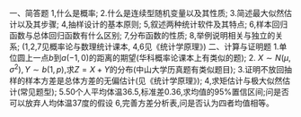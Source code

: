 一、简答题
 1,什么是概率;
 2.什么是连续型随机变量以及其性质;
 3.简述最大似然估计以及其步骤;
 4,抽样设计的基本原则;
 5,叙述两种统计软件及其特点;
 6,样本回归函数与总体回归函数有什么区别;
 7,分布函数的性质;
 8,举例说明相关与独立的关系;
 (1,2,7见概率论与数理统计课本, 4,6见《统计学原理》)
 二、计算与证明题
 1.单位圆上一点$b$到$a(-1, 0)$的距离的期望(华科概率论课本上有类似的题);
 2. $X\sim N(\mu,\sigma^2),Y\sim b(1,p)$,求$Z=X+Y$的分布(中山大学历真题有类似题目);
 3.证明不放回抽样的样本方差是总体方差的无偏估计(见《统计学原理》);
 4,求矩估计与极大似然估计(常见题型);
 5.50个人平均体温36.5,标准差0.36,求均值的95%置信区间;问是否可以放弃人均体温37度的假设
 6,完善方差分析表,问是否认为四者均值相等。
 ​

 
